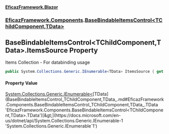 #### [EficazFramework.Blazor](EficazFrameworkBlazor.md 'EficazFramework Blazor')
### [EficazFramework.Components](EficazFrameworkBlazor.md#EficazFramework.Components 'EficazFramework.Components').[BaseBindableItemsControl&lt;TChildComponent,TData&gt;](BaseBindableItemsControl_TChildComponent,TData_.md 'EficazFramework.Components.BaseBindableItemsControl<TChildComponent,TData>')

## BaseBindableItemsControl<TChildComponent,TData>.ItemsSource Property

Items Collection - For databinding usage

```csharp
public System.Collections.Generic.IEnumerable<TData> ItemsSource { get; set; }
```

#### Property Value
[System.Collections.Generic.IEnumerable&lt;](https://docs.microsoft.com/en-us/dotnet/api/System.Collections.Generic.IEnumerable-1 'System.Collections.Generic.IEnumerable`1')[TData](BaseBindableItemsControl_TChildComponent,TData_.md#EficazFramework.Components.BaseBindableItemsControl_TChildComponent,TData_.TData 'EficazFramework.Components.BaseBindableItemsControl<TChildComponent,TData>.TData')[&gt;](https://docs.microsoft.com/en-us/dotnet/api/System.Collections.Generic.IEnumerable-1 'System.Collections.Generic.IEnumerable`1')